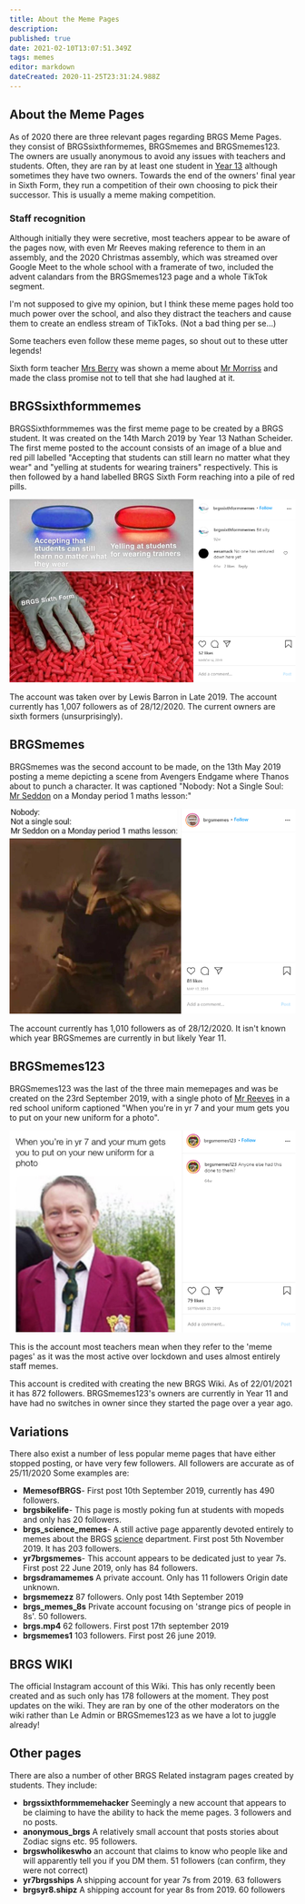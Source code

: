 ```yaml
---
title: About the Meme Pages
description: 
published: true
date: 2021-02-10T13:07:51.349Z
tags: memes
editor: markdown
dateCreated: 2020-11-25T23:31:24.988Z
---
```


## About the Meme Pages
As of 2020 there are three relevant pages regarding BRGS Meme Pages. they consist of BRGSsixthformemes, BRGSmemes and BRGSmemes123. The owners are usually anonymous to avoid any issues with teachers and students. Often, they are ran by at least one student in [Year 13](/students/intake14) although sometimes they have two owners. Towards the end of the owners' final year in Sixth Form, they run a competition of their own choosing to pick their successor. This is usually a meme making competition. 

### Staff recognition

Although initially they were secretive, most teachers appear to be aware of the pages now, with even Mr Reeves making reference to them in an assembly, and the 2020 Christmas assembly, which was streamed over Google Meet to the whole school with a framerate of two, included the advent calandars from the BRGSmemes123 page and a whole TikTok segment.

I'm not supposed to give my opinion, but I think these meme pages hold too much power over the school, and also they distract the teachers and cause them to create an endless stream of TikToks. (Not a bad thing per se...)

Some teachers even follow these meme pages, so shout out to these utter legends!

Sixth form teacher [Mrs Berry](/teachers/mrs-berry) was shown a meme about [Mr Morriss](/teachers/mr-morriss) and made the class promise not to tell that she had laughed at it.

## BRGSsixthformmemes
BRGSSixthformmemes was the first meme page to be created by a BRGS student. It was created on the 14th March 2019 by Year 13 Nathan Scheider. The first meme posted to the account consists of an image of a blue and red pill labelled "Accepting that students can still learn no matter what they wear" and "yelling at students for wearing trainers" respectively. This is then followed by a hand labelled BRGS Sixth Form reaching into a pile of red pills.

![brgs6formfirstmeme.png](/brgs6formfirstmeme.png)

The account was taken over by Lewis Barron in Late 2019.
The account currently has 1,007 followers as of 28/12/2020.
The current owners are sixth formers (unsurprisingly).

## BRGSmemes
BRGSmemes was the second account to be made, on the 13th May 2019 posting a meme depicting a scene from Avengers Endgame where Thanos about to punch a character. It was captioned "Nobody: Not a Single Soul: [Mr Seddon](/teachers/mr-seddon) on a Monday period 1 maths lesson:"

![brgsmemesfirstpost.png](/brgsmemesfirstpost.png)

The account currently has 1,010 followers as of 28/12/2020.
It isn't known which year BRGSmemes are currently in but likely Year 11.

## BRGSmemes123
BRGSmemes123 was the last of the three main memepages and was be created on the 23rd September 2019, with a single photo of [Mr Reeves](/teachers/mr-reeves) in a red school uniform captioned "When you're in yr 7 and your mum gets you to put on your new uniform for a photo".

![brgsmemes123firstpost.png](/brgsmemes123firstpost.png)

This is the account most teachers mean when they refer to the 'meme pages' as it was the most active over lockdown and uses almost entirely staff memes.

This account is credited with creating the new BRGS Wiki.
As of 22/01/2021 it has 872 followers.
BRGSmemes123's owners are currently in Year 11 and have had no switches in owner since they started the page over a year ago.

## Variations
There also exist a number of less popular meme pages that have either stopped posting, or have very few followers.
All followers are accurate as of 25/11/2020
Some examples are:
- **MemesofBRGS**- First post 10th September 2019, currently has 490 followers.
- **brgsbikelife**- This page is mostly poking fun at students with mopeds and only has 20 followers.
- **brgs_science_memes**- A still active page apparently devoted entirely to memes about the BRGS [science](/subjects/science) department. First post 5th November 2019. It has 203 followers.
- **yr7brgsmemes**- This account appears to be dedicated just to year 7s. First post 22 June 2019, only has 84 followers.
- **brgsdramamemes** A private account. Only has 11 followers Origin date unknown.
- **brgsmemezz** 87 followers. Only post 14th September 2019
- **brgs_memes_8s** Private account focusing on 'strange pics of people in 8s'. 50 followers.
- **brgs.mp4** 62 followers. First post 17th september 2019
- **brgsmemes1** 103 followers. First post 26 june 2019.
## BRGS WIKI
The official Instagram account of this Wiki. This has only recently been created and as such only has 178 followers at the moment. They post updates on the wiki. They are ran by one of the other moderators on the wiki rather than Le Admin or BRGSmemes123 as we have a lot to juggle already!
## Other pages
There are also a number of other BRGS Related instagram pages created by students.
They include:
- **brgssixthformmemehacker** Seemingly a new account that appears to be claiming to have the ability to hack the meme pages. 3 followers and no posts.
- **anonymous_brgs** A relatively small account that posts stories about Zodiac signs etc. 95 followers.
- **brgswholikeswho** an account that claims to know who people like and will apparently tell you if you DM them. 51 followers (can confirm, they were not correct)
- **yr7brgsships** A shipping account for year 7s from 2019. 63 followers
- **brgsyr8.shipz** A shipping account for year 8s from 2019. 60 followers

